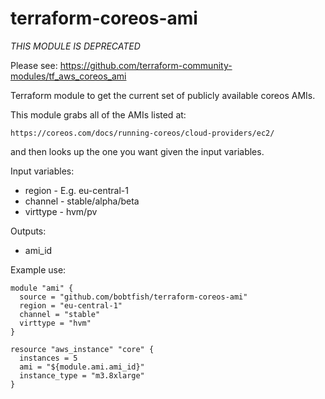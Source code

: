 terraform-coreos-ami
====================

*THIS MODULE IS DEPRECATED*

Please see: https://github.com/terraform-community-modules/tf_aws_coreos_ami

Terraform module to get the current set of publicly available coreos AMIs.

This module grabs all of the AMIs listed at:

    https://coreos.com/docs/running-coreos/cloud-providers/ec2/

and then looks up the one you want given the input variables.

Input variables:

  * region - E.g. eu-central-1
  * channel - stable/alpha/beta 
  * virttype - hvm/pv

Outputs:

  * ami_id

Example use:

    module "ami" {
      source = "github.com/bobtfish/terraform-coreos-ami"
      region = "eu-central-1"
      channel = "stable"
      virttype = "hvm"
    }

    resource "aws_instance" "core" {
      instances = 5
      ami = "${module.ami.ami_id}"
      instance_type = "m3.8xlarge"
    }

